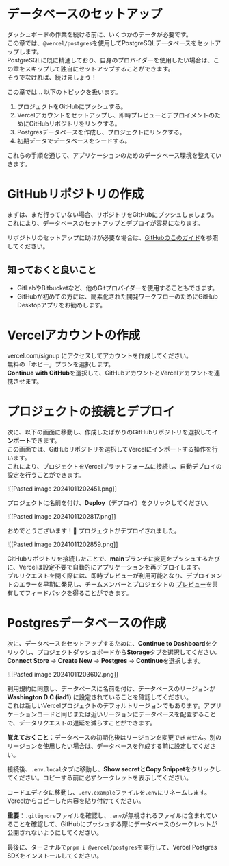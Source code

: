 # データベースのセットアップ
ダッシュボードの作業を続ける前に、いくつかのデータが必要です。  
この章では、`@vercel/postgres`を使用してPostgreSQLデータベースをセットアップします。  
PostgreSQLに既に精通しており、自身のプロバイダーを使用したい場合は、この章をスキップして独自にセットアップすることができます。  
そうでなければ、続けましょう！  

この章では... 以下のトピックを扱います。  

1. プロジェクトをGitHubにプッシュする。
2. Vercelアカウントをセットアップし、即時プレビューとデプロイメントのためにGitHubリポジトリをリンクする。
3. Postgresデータベースを作成し、プロジェクトにリンクする。
4. 初期データでデータベースをシードする。

これらの手順を通じて、アプリケーションのためのデータベース環境を整えていきます。  

# GitHubリポジトリの作成
まずは、まだ行っていない場合、リポジトリをGitHubにプッシュしましょう。  
これにより、データベースのセットアップとデプロイが容易になります。  

リポジトリのセットアップに助けが必要な場合は、[GitHubのこのガイド](https://help.github.com/en/github/getting-started-with-github/create-a-repo)を参照してください。  

## 知っておくと良いこと

- GitLabやBitbucketなど、他のGitプロバイダーを使用することもできます。
- GitHubが初めての方には、簡素化された開発ワークフローのためにGitHub Desktopアプリをお勧めします。

# Vercelアカウントの作成
vercel.com/signup にアクセスしてアカウントを作成してください。  
無料の「ホビー」プランを選択します。  
**Continue with GitHub**を選択して、GitHubアカウントとVercelアカウントを連携させます。  

# プロジェクトの接続とデプロイ
次に、以下の画面に移動し、作成したばかりのGitHubリポジトリを選択して**インポート**できます。  
この画面では、GitHubリポジトリを選択してVercelにインポートする操作を行います。  
これにより、プロジェクトをVercelプラットフォームに接続し、自動デプロイの設定を行うことができます。  

![[Pasted image 20241011202451.png]]

プロジェクトに名前を付け、**Deploy**（デプロイ）をクリックしてください。  

![[Pasted image 20241011202817.png]]

おめでとうございます！🎉 プロジェクトがデプロイされました。

![[Pasted image 20241011202859.png]]

GitHubリポジトリを接続したことで、**main**ブランチに変更をプッシュするたびに、Vercelは設定不要で自動的にアプリケーションを再デプロイします。  
プルリクエストを開く際には、即時プレビューが利用可能となり、デプロイメントのエラーを早期に発見し、チームメンバーとプロジェクトの [プレビュー](https://vercel.com/docs/deployments/preview-deployments#preview-urls)を共有してフィードバックを得ることができます。  

# Postgresデータベースの作成
次に、データベースをセットアップするために、**Continue to Dashboard**をクリックし、プロジェクトダッシュボードから**Storage**タブを選択してください。  
**Connect Store** → **Create New** → **Postgres** → **Continue**を選択します。

![[Pasted image 20241011203602.png]]

利用規約に同意し、データベースに名前を付け、データベースのリージョンが **Washington D.C (iad1)** に設定されていることを確認してください。  
これは新しいVercelプロジェクトのデフォルトリージョンでもあります。アプリケーションコードと同じまたは近いリージョンにデータベースを配置することで、データリクエストの遅延を減らすことができます。

**覚えておくこと**：データベースの初期化後はリージョンを変更できません。別のリージョンを使用したい場合は、データベースを作成する前に設定してください。

接続後、`.env.local`タブに移動し、**Show secret**と**Copy Snippet**をクリックしてください。コピーする前に必ずシークレットを表示してください。

コードエディタに移動し、`.env.example`ファイルを`.env`にリネームします。Vercelからコピーした内容を貼り付けてください。

**重要**：`.gitignore`ファイルを確認し、`.env`が無視されるファイルに含まれていることを確認して、GitHubにプッシュする際にデータベースのシークレットが公開されないようにしてください。

最後に、ターミナルで`pnpm i @vercel/postgres`を実行して、Vercel Postgres SDKをインストールしてください。




 